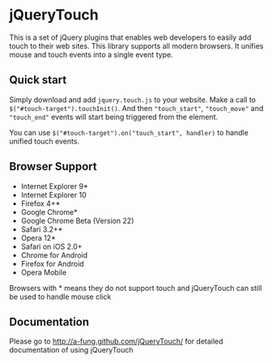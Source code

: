 jQueryTouch
====================

This is a set of jQuery plugins that enables web developers to easily add touch to their web sites. This library supports all modern browsers. It unifies mouse and touch events into a single event type.


Quick start
-----------

Simply download and add `jquery.touch.js` to your website.
Make a call to `$("#touch-target").touchInit()`.
And then `"touch_start"`, `"touch_move"` and `"touch_end"` events will start being triggered from the element.

You can use `$("#touch-target").on("touch_start", handler)` to handle unified touch events.


Browser Support
---------------

- Internet Explorer 9*
- Internet Explorer 10
- Firefox 4+*
- Google Chrome*
- Google Chrome Beta (Version 22)
- Safari 3.2+*
- Opera 12*
- Safari on iOS 2.0+
- Chrome for Android
- Firefox for Android
- Opera Mobile

Browsers with * means they do not support touch and jQueryTouch can still be used to handle mouse click

Documentation
-------------

Please go to http://a-fung.github.com/jQueryTouch/ for detailed documentation of using jQueryTouch

